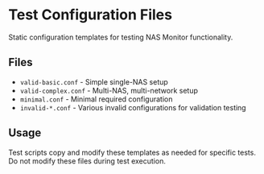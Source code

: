 # Test Configuration Files

Static configuration templates for testing NAS Monitor functionality.

## Files

- `valid-basic.conf` - Simple single-NAS setup
- `valid-complex.conf` - Multi-NAS, multi-network setup  
- `minimal.conf` - Minimal required configuration
- `invalid-*.conf` - Various invalid configurations for validation testing

## Usage

Test scripts copy and modify these templates as needed for specific tests.
Do not modify these files during test execution.